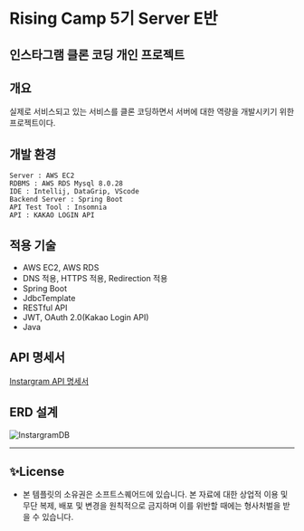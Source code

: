 # Rising Camp 5기 Server E반
## 인스타그램 클론 코딩 개인 프로젝트
## 개요
실제로 서비스되고 있는 서비스를 클론 코딩하면서 서버에 대한 역량을 개발시키기 위한 프로젝트이다.
## 개발 환경
```
Server : AWS EC2
RDBMS : AWS RDS Mysql 8.0.28
IDE : Intellij, DataGrip, VScode
Backend Server : Spring Boot
API Test Tool : Insomnia
API : KAKAO LOGIN API
```
## 적용 기술

- AWS EC2, AWS RDS
- DNS 적용, HTTPS 적용, Redirection 적용
- Spring Boot
- JdbcTemplate
- RESTful API
- JWT, OAuth 2.0(Kakao Login API)
- Java

## API 명세서
[Instargram API 명세서](https://docs.google.com/spreadsheets/d/1RCGTnfLsHCR7j9aqGyYJGiCEWfYdHAFDfJWjHVFKF9k/edit?usp=sharing)

## ERD 설계
![InstargramDB](https://user-images.githubusercontent.com/73810809/169624503-e5707181-03b0-4bd4-a5cb-a07a6b38b4dd.png)


---
## ✨License
- 본 템플릿의 소유권은 소프트스퀘어드에 있습니다. 본 자료에 대한 상업적 이용 및 무단 복제, 배포 및 변경을 원칙적으로 금지하며 이를 위반할 때에는 형사처벌을 받을 수 있습니다.